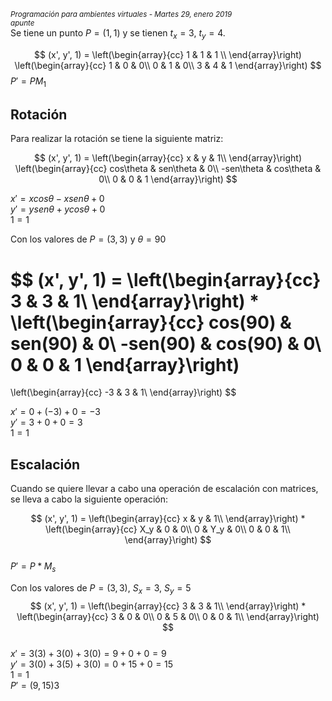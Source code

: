 <small>*Programación para ambientes virtuales - Martes 29, enero 2019  
apunte*</small>  
Se tiene un punto $P=(1,1)$ y se tienen $t_x = 3$, $t_y = 4$.

$$
(x', y', 1) =
\left(\begin{array}{cc}
1 & 1 & 1 \\
\end{array}\right)
\left(\begin{array}{cc}
1 & 0 & 0\\
0 & 1 & 0\\
3 & 4 & 1
\end{array}\right)
$$
$P' = PM_1$

## Rotación
Para realizar la rotación se tiene la siguiente matriz:

$$
(x', y', 1) =
\left(\begin{array}{cc}
x & y & 1\\
\end{array}\right)
\left(\begin{array}{cc}
cos\theta & sen\theta & 0\\
-sen\theta & cos\theta & 0\\
0 & 0 & 1
\end{array}\right)
$$

$x' = xcos \theta - xsen\theta + 0$  
$y' = ysen\theta + ycos\theta + 0$  
$1 = 1$

Con los valores de $P = (3, 3)$ y $\theta = 90$

$$
(x', y', 1) =
\left(\begin{array}{cc}
3 & 3 & 1\\
\end{array}\right) *
\left(\begin{array}{cc}
cos(90) & sen(90) & 0\\
-sen(90) & cos(90) & 0\\
0 & 0 & 1
\end{array}\right)
=
\left(\begin{array}{cc}
-3 & 3 & 1\\
\end{array}\right)
$$

$x' = 0 + (-3) + 0 = -3$  
$y' = 3 + 0 + 0 = 3$  
$1 = 1$  


## Escalación

Cuando se quiere llevar a cabo una operación de escalación con matrices, se lleva  a cabo la siguiente operación:

$$
(x', y', 1) =
\left(\begin{array}{cc}
x & y & 1\\
\end{array}\right) *
\left(\begin{array}{cc}
X_y & 0 & 0\\
0 & Y_y & 0\\
0 & 0 & 1\\
\end{array}\right)
$$  
$P' = P*M_s$

Con los valores de $P = (3,3)$, $S_x=3$, $S_y=5$
$$
(x', y', 1) =
\left(\begin{array}{cc}
3 & 3 & 1\\
\end{array}\right) *
\left(\begin{array}{cc}
3 & 0 & 0\\
0 & 5 & 0\\
0 & 0 & 1\\
\end{array}\right)
$$  
$x' = 3(3) + 3(0) + 3(0) = 9 + 0 + 0 = 9$  
$y' = 3(0) + 3(5) + 3(0) = 0 + 15 + 0 = 15$  
$1 = 1$  
$P' = (9, 15)$3
